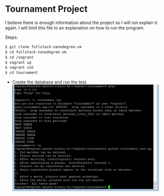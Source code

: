 # Tournament Project

I believe there is enough information about the project so I will not explain it again. I will limit this file to an explanation on how to run the program.

Steps:

```sh
$ git clone fullstack-nanodegree-vm
$ cd fullstack-nanodegree-vm
$ cd /vagrant
$ vagrant up
$ vagrant ssh
$ cd tournament
```
- Create the database and run the test.
![alt text](https://github.com/wilbertcr/fullstack-nanodegree-vm/blob/master/vagrant/tournament/CreateDBAndRunTest.png)

